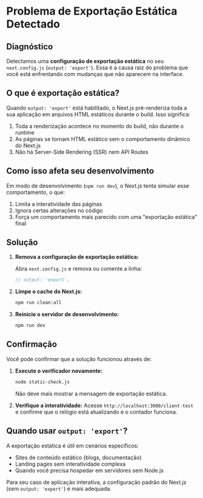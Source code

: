 # Problema de Exportação Estática Detectado

## Diagnóstico

Detectamos uma **configuração de exportação estática** no seu `next.config.js` (`output: 'export'`). Essa é a causa raiz do problema que você está enfrentando com mudanças que não aparecem na interface.

## O que é exportação estática?

Quando `output: 'export'` está habilitado, o Next.js pré-renderiza toda a sua aplicação em arquivos HTML estáticos durante o build. Isso significa:

1. Toda a renderização acontece no momento do build, não durante o runtime
2. As páginas se tornam HTML estático sem o comportamento dinâmico do Next.js
3. Não há Server-Side Rendering (SSR) nem API Routes

## Como isso afeta seu desenvolvimento

Em modo de desenvolvimento (`npm run dev`), o Next.js tenta simular esse comportamento, o que:

1. Limita a interatividade das páginas
2. Ignora certas alterações no código
3. Força um comportamento mais parecido com uma "exportação estática" final

## Solução

1. **Remova a configuração de exportação estática:**

   Abra `next.config.js` e remova ou comente a linha:
   ```js
   // output: 'export',
   ```

2. **Limpe o cache do Next.js:**
   ```bash
   npm run clean:all
   ```

3. **Reinicie o servidor de desenvolvimento:**
   ```bash
   npm run dev
   ```

## Confirmação

Você pode confirmar que a solução funcionou através de:

1. **Execute o verificador novamente:**
   ```bash
   node static-check.js
   ```
   Não deve mais mostrar a mensagem de exportação estática.

2. **Verifique a interatividade:**
   Acesse `http://localhost:3000/client-test` e confirme que o relógio está atualizando e o contador funciona.

## Quando usar `output: 'export'`?

A exportação estática é útil em cenários específicos:

- Sites de conteúdo estático (blogs, documentação)
- Landing pages sem interatividade complexa
- Quando você precisa hospedar em servidores sem Node.js

Para seu caso de aplicação interativa, a configuração padrão do Next.js (sem `output: 'export'`) é mais adequada.
